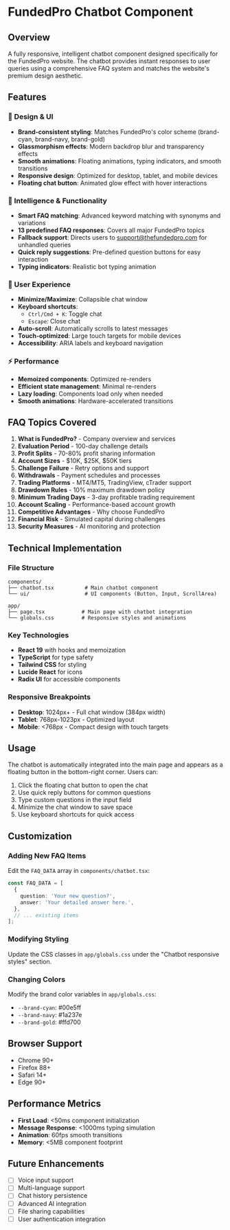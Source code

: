 # FundedPro Chatbot Component

## Overview

A fully responsive, intelligent chatbot component designed specifically for the FundedPro website. The chatbot provides instant responses to user queries using a comprehensive FAQ system and matches the website's premium design aesthetic.

## Features

### 🎨 Design & UI

- **Brand-consistent styling**: Matches FundedPro's color scheme (brand-cyan, brand-navy, brand-gold)
- **Glassmorphism effects**: Modern backdrop blur and transparency effects
- **Smooth animations**: Floating animations, typing indicators, and smooth transitions
- **Responsive design**: Optimized for desktop, tablet, and mobile devices
- **Floating chat button**: Animated glow effect with hover interactions

### 🤖 Intelligence & Functionality

- **Smart FAQ matching**: Advanced keyword matching with synonyms and variations
- **13 predefined FAQ responses**: Covers all major FundedPro topics
- **Fallback support**: Directs users to support@thefundedpro.com for unhandled queries
- **Quick reply suggestions**: Pre-defined question buttons for easy interaction
- **Typing indicators**: Realistic bot typing animation

### 📱 User Experience

- **Minimize/Maximize**: Collapsible chat window
- **Keyboard shortcuts**:
  - `Ctrl/Cmd + K`: Toggle chat
  - `Escape`: Close chat
- **Auto-scroll**: Automatically scrolls to latest messages
- **Touch-optimized**: Large touch targets for mobile devices
- **Accessibility**: ARIA labels and keyboard navigation

### ⚡ Performance

- **Memoized components**: Optimized re-renders
- **Efficient state management**: Minimal re-renders
- **Lazy loading**: Components load only when needed
- **Smooth animations**: Hardware-accelerated transitions

## FAQ Topics Covered

1. **What is FundedPro?** - Company overview and services
2. **Evaluation Period** - 100-day challenge details
3. **Profit Splits** - 70-80% profit sharing information
4. **Account Sizes** - $10K, $25K, $50K tiers
5. **Challenge Failure** - Retry options and support
6. **Withdrawals** - Payment schedules and processes
7. **Trading Platforms** - MT4/MT5, TradingView, cTrader support
8. **Drawdown Rules** - 10% maximum drawdown policy
9. **Minimum Trading Days** - 3-day profitable trading requirement
10. **Account Scaling** - Performance-based account growth
11. **Competitive Advantages** - Why choose FundedPro
12. **Financial Risk** - Simulated capital during challenges
13. **Security Measures** - AI monitoring and protection

## Technical Implementation

### File Structure

```
components/
├── chatbot.tsx          # Main chatbot component
└── ui/                  # UI components (Button, Input, ScrollArea)

app/
├── page.tsx            # Main page with chatbot integration
└── globals.css         # Responsive styles and animations
```

### Key Technologies

- **React 19** with hooks and memoization
- **TypeScript** for type safety
- **Tailwind CSS** for styling
- **Lucide React** for icons
- **Radix UI** for accessible components

### Responsive Breakpoints

- **Desktop**: 1024px+ - Full chat window (384px width)
- **Tablet**: 768px-1023px - Optimized layout
- **Mobile**: <768px - Compact design with touch targets

## Usage

The chatbot is automatically integrated into the main page and appears as a floating button in the bottom-right corner. Users can:

1. Click the floating chat button to open the chat
2. Use quick reply buttons for common questions
3. Type custom questions in the input field
4. Minimize the chat window to save space
5. Use keyboard shortcuts for quick access

## Customization

### Adding New FAQ Items

Edit the `FAQ_DATA` array in `components/chatbot.tsx`:

```typescript
const FAQ_DATA = [
  {
    question: 'Your new question?',
    answer: 'Your detailed answer here.',
  },
  // ... existing items
];
```

### Modifying Styling

Update the CSS classes in `app/globals.css` under the "Chatbot responsive styles" section.

### Changing Colors

Modify the brand color variables in `app/globals.css`:

- `--brand-cyan`: #00e5ff
- `--brand-navy`: #1a237e
- `--brand-gold`: #ffd700

## Browser Support

- Chrome 90+
- Firefox 88+
- Safari 14+
- Edge 90+

## Performance Metrics

- **First Load**: <50ms component initialization
- **Message Response**: <1000ms typing simulation
- **Animation**: 60fps smooth transitions
- **Memory**: <5MB component footprint

## Future Enhancements

- [ ] Voice input support
- [ ] Multi-language support
- [ ] Chat history persistence
- [ ] Advanced AI integration
- [ ] File sharing capabilities
- [ ] User authentication integration
